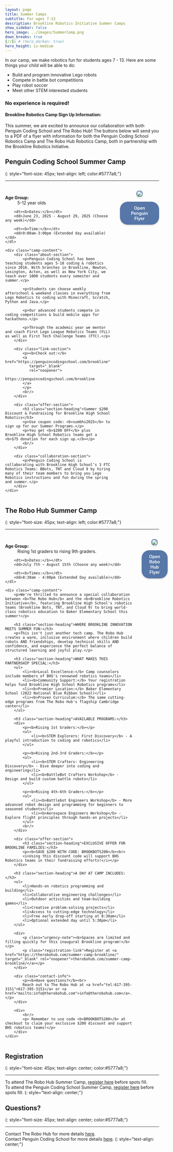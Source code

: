 ```yaml
---
layout: page
title: Summer Camps 
subtitle: For ages 7-13
description: Brookline Robotics Initiative Summer Camps
show_sidebar: false
hero_image: ../images/SummerCamp.png
down_breaks: true
[//]: # (hero_darken: true)
hero_height: is-medium
---
```


<style>
.camp-container {
    display: flex;
    gap: 2rem;
    margin: 2rem 0;
}

.camp-content {
    flex: 3; /* Adjust this value to change the width of the text section, ratio to flyer */
}

.camp-flyer {
    flex: 2; /* Adjust this value to change the width of the flyer section, ratio to text */
    display: flex;
    flex-direction: column;
    align-items: center;
}

.flyer-image {
    max-width: 100%;
    height: auto;
    border: 2px solid #5777a8;
    border-radius: 8px;
    box-shadow: 0 4px 8px rgba(0,0,0,0.1);
}

.download-link {
    margin-top: 1rem;
    padding: 0.75rem 1.5rem;
    background-color: #5777a8;
    color: white;
    text-decoration: none;
    border-radius: 25px;
    transition: background-color 0.3s ease;
    font-weight: 600;
    box-shadow: 0 2px 4px rgba(0,0,0,0.2);
    display: inline-block;

}

.download-link:hover {
    background-color: #507ba3;
}

.flyer-mobile {
    display: none;
}

.flyer-desktop {
    text-align: center;
    width: 100%; 
}

@media (max-width: 768px) {
    .camp-container {
        flex-direction: column;
    }
    
    .camp-flyer {
        order: 2;
    }
}

@media (max-width: 480px) {
    .flyer-desktop {
        display: none;
    }
    
    .flyer-mobile {
        display: block;
        text-align: center;
        margin-top: 1.5rem;
    }
    
    .download-button {
        display: inline-block;
        padding: 1rem 2rem;
        background-color: #5777a8;
        color: white;
        text-decoration: none;
        border-radius: 25px;
        font-weight: 600;
        box-shadow: 0 2px 4px rgba(0,0,0,0.2);
    }
}
</style>

<div class="centered">
    <p>
In our camp, we make robotics fun for students ages 7 - 13. Here are some things your child will be able to do:
<ul>
    <li> Build and program innovative Lego robots</li>
    <li> Compete in battle bot competitions</li>
    <li> Play robot soccer</li>
    <li> Meet other STEM interested students</li>
</ul>

<h3><b>No experience is required!</b></h3>

<h4>Brookline Robotics Camp Sign Up Information:</h4>

This summer, we are excited to announce our collaboration with both Penguin Coding School and The Robo Hub!
The buttons below will send you to a PDF of a flyer with information for both the Penguin Coding School Robotics Camp and The Robo Hub Robotics Camp, both in partnership with the Brookline Robotics Initiative.
</p>
</div>

## Penguin Coding School Summer Camp
{: style="font-size: 45px; text-align: left; color:#5777a8;"}
***
<div class="camp-container">
    <div class="camp-content">
        <div style="text-align: left;">
<div class="camp-details">
    <dl class="key-details">
        <dt><b>Age Group:</b></dt>
        <dd>5-12 year olds</dd>

        <dt><b>Dates:</b></dt>
        <dd>June 23, 2025 - August 29, 2025 (Choose any week)</dd>
        
        <dt><b>Time:</b></dt>
        <dd>9:00am-3:00pm (Extended day available)</dd>
    </dl>

    <div class="camp-content">
        <div class="about-section">
            <p>Penguin Coding School has been teaching students ages 5-18 coding & robotics since 2016. With branches in Brookline, Newton, Lexington, Acton, as well as New York City, we teach over 1000 students every semester and summer.</p>
            
            <p>Students can choose weekly afterschool & weekend classes in everything from Lego Robotics to coding with Minecraft, Scratch, Python and Java.</p>
            
            <p>Our advanced students compete in coding competitions & build mobile apps for hackathons.</p>
            
            <p>Through the academic year we mentor and coach First Lego League Robotics Teams (FLL) as well as First Tech Challenge Teams (FTC).</p>
        </div>

        <div class="link-section">
            <p><b>Check out:</b>
            <a href="https://penguincodingschool.com/brookline" 
               target="_blank" 
               rel="noopener">
                https://penguincodingschool.com/brookline
            </a>
            </p>
            <br/>
        </div>

        <div class="offer-section">
            <h3 class="section-heading">Summer $200 Discount & Fundraising for Brookline High School Robotics</h3>
            <p>Use coupon code: <b>sumbhs2025</b> to sign up for our Summer Programs.</p>
            <p>You get <b>$200 OFF</b> plus Brookline High School Robotics teams get a <b>$75 donation for each sign up.</b></p>
            <br/>
        </div>

        <div class="collaboration-section">
            <p>Penguin Coding School is collaborating with Brookline High School’s 3 FTC Robotics Teams: BBots, TNT and Cloud 9 by hiring many of their team members to bring you Lego Robotics instructions and fun during the spring and summer.</p>
        </div>
    </div>
</div>
        </div>
    </div>
    <div class="camp-flyer">
        <div class="flyer-desktop">
            <img src="../images/SummerCampFlyers/PenguinCodingSchool.png" class="flyer-image">
            <a href="../images/SummerCampFlyers/PenguinCodingSchool.pdf" download class="download-link">Open Penguin Flyer</a>
        </div>
        <div class="flyer-mobile">
            <a href="../images/SummerCampFlyers/PenguinCodingSchool.pdf" download class="download-button">Open Penguin Flyer</a>
        </div>
    </div>
</div>

## The Robo Hub Summer Camp
{: style="font-size: 45px; text-align: left; color:#5777a8;"}
***
<div class="camp-container">
    <div class="camp-content">
        <div style="text-align: left;">
<div class="camp-details">
    <dl class="key-details">
        <dt><b>Age Group:</b></dt>
        <dd>Rising 1st graders to rising 9th graders.</dd>

        <dt><b>Dates:</b></dt>
        <dd>July 7th – August 15th (Choose any week)</dd>
        
        <dt><b>Times:</b></dt>
        <dd>8:30am - 4:00pm (Extended Day available)</dd>
    </dl>

    <div class="camp-content">
        <p>We're thrilled to announce a special collaboration between <b>The Robo Hub</b> and the <b>Brookline Robotics Initiative</b>, featuring Brookline High School's robotics teams (Brookline Bots, TNT, and Cloud 9) to bring world-class robotics education to Baker Elementary School this summer!</p>

        <h3 class="section-heading">WHERE BROOKLINE INNOVATION MEETS SUMMER FUN:</h3>
        <p>This isn't just another tech camp. The Robo Hub creates a warm, inclusive environment where children build robots AND friendships, develop technical skills AND confidence, and experience the perfect balance of structured learning and joyful play.</p>

        <h3 class="section-heading">WHAT MAKES THIS PARTNERSHIP SPECIAL:</h3>
        <ul>
            <li><b>Local Excellence:</b> Camp counselors include members of BHS's renowned robotics teams</li>
            <li><b>Community Support:</b> Your registration helps fund Brookline High School Robotics programs</li>
            <li><b>Premier Location:</b> Baker Elementary School (2022 National Blue Ribbon School)</li>
            <li><b>Proven Curriculum:</b> The same cutting-edge programs from The Robo Hub's flagship Cambridge center</li>
        </ul>

        <h3 class="section-heading">AVAILABLE PROGRAMS:</h3>
        <div>
            <p><b>Rising 1st Graders:</b></p>
            <ul>
                <li><b>STEM Explorers: First Discovery</b> - A playful introduction to coding and robotics</li>
            </ul>

            <p><b>Rising 2nd-3rd Graders:</b></p>
            <ul>
                <li><b>STEM Crafters: Engineering Discovery</b> - Dive deeper into coding and engineering</li>
                <li><b>BattleBot Crafters Workshop</b> - Design and build custom battle robots</li>
            </ul>

            <p><b>Rising 4th-6th Graders:</b></p>
            <ul>
                <li><b>Battlebot Engineers Workshop</b> - More advanced robot design and programming for beginners to seasoned students</li>
                <li><b>Aerospace Engineers Workshop</b> - Explore flight principles through hands-on projects</li>
            </ul>
            <br/>
        </div>

        <div class="offer-section">
            <h3 class="section-heading">EXCLUSIVE OFFER FOR BROOKLINE FAMILIES:</h3>
            <p><b>SAVE $200 WITH CODE: BROOKBOTS200</b><br>
            <i>Using this discount code will support BHS Robotics teams in their fundraising efforts!</i></p>
        </div>

        <h3 class="section-heading">A DAY AT CAMP INCLUDES:</h3>
        <ul>
            <li>Hands-on robotics programming and building</li>
            <li>Collaborative engineering challenges</li>
            <li>Outdoor activities and team-building games</li>
            <li>Creative problem-solving projects</li>
            <li>Access to cutting-edge technology</li>
            <li>Free early drop-off starting at 8:30am</li>
            <li>Optional extended day until 5:30pm</li>
        </ul>

        <div>
            <p class="urgency-note"><b>Spaces are limited and filling quickly for this inaugural Brookline program!</b></p>
            <p class="registration-link">Register at <a href="https://therobohub.com/summer-camp-brookline/" target="_blank" rel="noopener">therobohub.com/summer-camp-brookline/</a></p>
        </div>

        <div class="contact-info">
            <p><b>Have questions?</b><br>
            Reach out to The Robo Hub at <a href="tel:617-395-3151">617-395-3151</a> or <a href="mailto:info@therobohub.com">info@therobohub.com</a>.</p>
        </div>

        <div>
            <br/>
            <p> Remember to use code <b>BROOKBOTS200</b> at checkout to claim your exclusive $200 discount and support BHS robotics teams!</p>
        </div>
    </div>
</div>


</div>
    </div>
    <div class="camp-flyer">
        <div class="flyer-desktop">
            <img src="../images/SummerCampFlyers/TheRoboHub.png" class="flyer-image">
            <a href="../images/SummerCampFlyers/TheRoboHub.pdf" download class="download-link">Open Robo Hub Flyer</a>
        </div>
        <div class="flyer-mobile">
            <a href="../images/SummerCampFlyers/TheRoboHub.pdf" download class="download-button">Open Robo Hub Flyer</a>
        </div>
    </div>
</div>

## Registration
{: style="font-size: 45px; text-align: center; color:#5777a8;"}
***

To attend The Robo Hub Summer Camp, [register here](https://therobohub.com/summer-camp-brookline/#summer-camp-grid) before spots fill.
<br/> To attend the Penguin Coding School Summer Camp, [register here](https://penguincodingschool.com/summer-coding-stem-robotics-kids-camp-newton-massachusetts) before spots fill.
{: style="text-align: center;"}


## Questions?
{: style="font-size: 45px; text-align: center; color:#5777a8;"}
***

Contact The Robo Hub for more details [here](https://therobohub.com/contact-us/).
<br/>Contact Penguin Coding School for more details [here](https://penguincodingschool.com/contact).
{: style="text-align: center;"}
